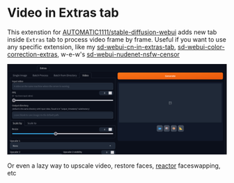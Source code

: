 # Video in Extras tab

This extenstion for [AUTOMATIC1111/stable-diffusion-webui](https://github.com/AUTOMATIC1111/stable-diffusion-webui) adds new tab inside `Extras` tab to process video frame by frame. Useful if you want to use any specific extension, like my [sd-webui-cn-in-extras-tab](https://github.com/light-and-ray/sd-webui-cn-in-extras-tab), [sd-webui-color-correction-extras](https://github.com/light-and-ray/sd-webui-color-correction-extras), w-e-w's [sd-webui-nudenet-nsfw-censor](https://github.com/w-e-w/sd-webui-nudenet-nsfw-censor)

![](images/img1.jpg)

Or even a lazy way to upscale video, restore faces, [reactor](https://github.com/Gourieff/sd-webui-reactor) faceswapping, etc
